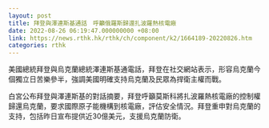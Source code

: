 ```yaml
---
layout: post
title: 拜登與澤連斯基通話　呼籲俄羅斯歸還扎波羅熱核電廠
date: 2022-08-26 06:19:47.000000000 +08:00
link: https://news.rthk.hk/rthk/ch/component/k2/1664189-20220826.htm
categories: rthk
---
```


美國總統拜登與烏克蘭總統澤連斯基通電話，拜登在社交網站表示，形容烏克蘭今個獨立日苦樂參半，強調美國明確支持烏克蘭及民眾為捍衛主權而戰。

白宮公布拜登與澤連斯基的對話摘要，拜登呼籲莫斯科將扎波羅熱核電廠的控制權歸還烏克蘭，要求國際原子能機構到核電廠，評估安全情況。拜登重申對烏克蘭的支持，包括昨日宣布提供近30億美元，支援烏克蘭防衛。
